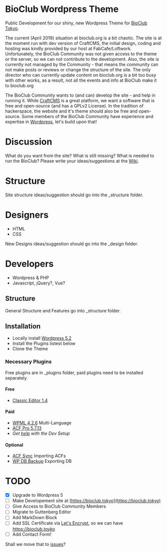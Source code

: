 # BioClub Wordpress Theme

Public Development for our shiny, new Wordpress Theme for [BioClub Tokyo](http://www.bioclub.tokyo).

The current (April 2019) situation at bioclub.org is a bit chaotic. The site is at the moment run with dev version of CraftCMS, the initial design, coding and hosting was kindly provided by our host at FabCafe/Loftwork. Unfortunately, the BioClub Community was not given access to the theme or the server, so we can not contribute to the development.
Also, the site is currently not managed by the Community - that means the community can not make posts or reviews or change the structure of the site. The only director who can currently update content on bioclub.org is a bit too busy with other works, as a result, not all the events and info at BioClub make it to bioclub.org

The BioClub Community wants to (and can) develop the site - and help in running it. While [CraftCMS](https://craftcms.com) is a great platform, we want a software that is free and open-source (and has a GPLv2 License). In the tradition of hackerspace, the website and it's theme should also be free and open-source. Some members of the BioClub Community have experience and expertise in [Wordpress](https://wordpress.org), let's build upon that!

# Discussion

What do you want from the site? What is still missing? What is needed to run the BioClub? Please write your ideas/suggestions at the [Wiki](https://github.com/BioClub/BioClub-Wordpress-Theme/wiki).

# Structure

Site structure ideas/suggestion should go into the \_structure folder.

# Designers

- HTML
- CSS

New Designs ideas/suggestion should go into the \_design folder.

# Developers

- Wordpress & PHP
- Javascript, jQuery?, Vue?

## Structure

General Structure and Features go into \_structure folder.

## Installation

- Locally install [Wordpress 5.2](http://wordpress.org)
- Install the Plugins listest below
- Clone the Theme

### Necessary Plugins
Free plugins are in \_plugins folder, paid plugins need to be installed separately.

#### Free
* [Classic Editor 1.4](https://wordpress.org/plugins/classic-editor/)

#### Paid
* [WPML 4.2.6](https://wpml.org) Multi-Language
* [ACF Pro 5.7.13](https://www.advancedcustomfields.com)
* _Get [help](https://fb.me/trembl) with the Dev Setup_

#### Optional
* [ACF Sync](https://github.com/thomascharbit/acf-sync) Importing ACFs
* [WP DB Backup](https://wordpress.org/plugins/wp-db-backup/) Exporting DB

# TODO
- [x] Upgrade to Wordpress 5
- [ ] Make Developement site at [https://bioclub.tokyo](https://bioclub.tokyo)
- [ ] Give Access to BioClub Community Members
- [ ] Migrate to Guttenberg Editor
- [ ] Add MarkDown Block
- [ ] Add SSL Certificate via [Let's Encrypt](https://letsencrypt.org), so we can have https://bioclub.toyko
- [ ] Add Contact Form!

Shall we move that to [issues](https://github.com/BioClub/BioClub-Wordpress-Theme/issues)?

